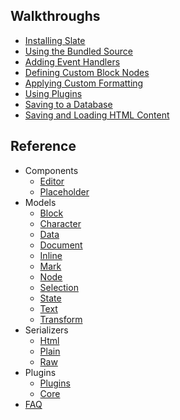 
## Walkthroughs

- [Installing Slate](./walkthroughs/installing-slate.md)
- [Using the Bundled Source](./walkthroughs/using-the-bundled-source.md)
- [Adding Event Handlers](./walkthroughs/adding-event-handlers.md)
- [Defining Custom Block Nodes](./walkthroughs/defining-custom-block-nodes.md)
- [Applying Custom Formatting](./walkthroughs/applying-custom-formatting.md)
- [Using Plugins](./walkthroughs/using-plugins.md)
- [Saving to a Database](./walkthroughs/saving-to-a-database.md)
- [Saving and Loading HTML Content](./walkthroughs/saving-and-loading-html-content.md)


## Reference

- Components
  - [Editor](./reference/components/editor.md)
  - [Placeholder](./reference/components/placeholder.md)
- Models
  - [Block](./reference/models/block.md)
  - [Character](./reference/models/character.md)
  - [Data](./reference//models/data.md)
  - [Document](./reference/models/document.md)
  - [Inline](./reference/models/inline.md)
  - [Mark](./reference//models/mark.md)
  - [Node](./reference/models/node.md)
  - [Selection](./reference/models/selection.md)
  - [State](./reference/models/state.md)
  - [Text](./reference//models/text.md)
  - [Transform](./reference/models/transform.md)
- Serializers
  - [Html](./reference/serializers/html.md)
  - [Plain](./reference/serializers/plain.md)
  - [Raw](./reference/serializers/raw.md)
- Plugins
  - [Plugins](./reference/plugins/plugins.md)
  - [Core](./reference/plugins/core.md)
- [FAQ](./concepts/faq.md)

